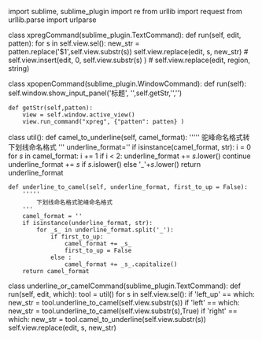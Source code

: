 
import sublime, sublime_plugin
import re
from urllib import request
from urllib.parse import urlparse

class xpregCommand(sublime_plugin.TextCommand):
	def run(self, edit, patten):
		for s in self.view.sel():
			new_str = patten.replace('$1',self.view.substr(s))
			self.view.replace(edit, s, new_str)
			# self.view.insert(edit, 0, self.view.substr(s) )
		# self.view.replace(edit, region, string)

class xpopenCommand(sublime_plugin.WindowCommand):
	def run(self):
		self.window.show_input_panel('标题', '',self.getStr,'','')

	def getStr(self,patten):
		view = self.window.active_view()
		view.run_command("xpreg", {"patten": patten} )

 
class util():
	def camel_to_underline(self, camel_format):
		'''''
				驼峰命名格式转下划线命名格式
		'''
		underline_format=''
		if isinstance(camel_format, str):
			i = 0
			for _s_ in camel_format:
				i += 1
				if i < 2:
					underline_format += _s_.lower()
					continue
				underline_format += _s_ if _s_.islower() else '_'+_s_.lower()
		return underline_format

	def underline_to_camel(self, underline_format, first_to_up = False):
		'''''
			下划线命名格式驼峰命名格式
		'''
		camel_format = ''
		if isinstance(underline_format, str):
			for _s_ in underline_format.split('_'):
				if first_to_up:
					camel_format += _s_
					first_to_up = False
				else :	
					camel_format += _s_.capitalize()
		return camel_format
	 
		


class underline_or_camelCommand(sublime_plugin.TextCommand):
	def run(self, edit, which):
		tool = util()
		for s in self.view.sel():
			if 'left_up' == which:
				new_str = tool.underline_to_camel(self.view.substr(s))
			if 'left' == which:
				new_str = tool.underline_to_camel(self.view.substr(s),True)
			if 'right' == which:
				new_str = tool.camel_to_underline(self.view.substr(s))
			self.view.replace(edit, s, new_str)
